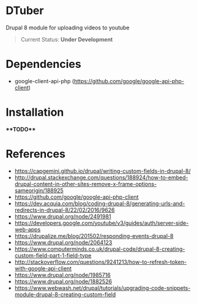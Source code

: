 # DTuber
Drupal 8 module for uploading videos to youtube

> Current Status: **Under Development**

# Dependencies

* google-client-api-php (https://github.com/google/google-api-php-client)

# Installation

**\*\*TODO\*\***


# References
* https://capgemini.github.io/drupal/writing-custom-fields-in-drupal-8/
* http://drupal.stackexchange.com/questions/188924/how-to-embed-drupal-content-in-other-sites-remove-x-frame-options-sameorigin/188925
* https://github.com/google/google-api-php-client
* https://dev.acquia.com/blog/coding-drupal-8/generating-urls-and-redirects-in-drupal-8/22/02/2016/9626
* https://www.drupal.org/node/2491981
* https://developers.google.com/youtube/v3/guides/auth/server-side-web-apps
* https://drupalize.me/blog/201502/responding-events-drupal-8
* https://www.drupal.org/node/2064123
* https://www.computerminds.co.uk/drupal-code/drupal-8-creating-custom-field-part-1-field-type
* http://stackoverflow.com/questions/9241213/how-to-refresh-token-with-google-api-client
* https://www.drupal.org/node/1985716
* https://www.drupal.org/node/1882526
* https://www.webwash.net/drupal/tutorials/upgrading-code-snippets-module-drupal-8-creating-custom-field